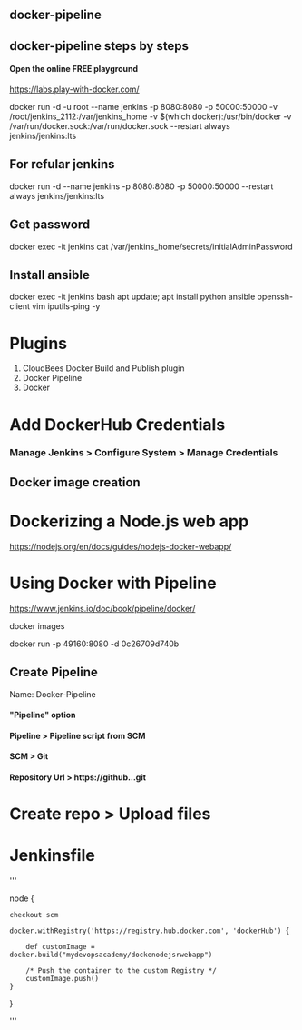 ## docker-pipeline
## docker-pipeline steps by steps

#### Open the online FREE playground
https://labs.play-with-docker.com/

docker run -d -u root --name jenkins -p 8080:8080 -p 50000:50000 -v /root/jenkins_2112:/var/jenkins_home -v $(which docker):/usr/bin/docker -v /var/run/docker.sock:/var/run/docker.sock --restart always jenkins/jenkins:lts

## For refular jenkins
docker run -d  --name jenkins -p 8080:8080 -p 50000:50000  --restart always jenkins/jenkins:lts

## Get password
docker exec -it jenkins cat /var/jenkins_home/secrets/initialAdminPassword

## Install ansible
docker exec -it jenkins bash
apt update; apt install python ansible openssh-client vim iputils-ping -y

# Plugins
1. CloudBees Docker Build and Publish plugin
2. Docker Pipeline 
3. Docker

# Add DockerHub Credentials

### Manage Jenkins > Configure System > Manage Credentials



## Docker image creation

# Dockerizing a Node.js web app
https://nodejs.org/en/docs/guides/nodejs-docker-webapp/

# Using Docker with Pipeline
https://www.jenkins.io/doc/book/pipeline/docker/


docker images

docker run -p 49160:8080 -d 0c26709d740b

## Create Pipeline

Name: Docker-Pipeline
#### "Pipeline" option
#### Pipeline > Pipeline script from SCM
#### SCM > Git
#### Repository Url > https://github...git


# Create repo > Upload files

# Jenkinsfile

'''

node {

    checkout scm

    docker.withRegistry('https://registry.hub.docker.com', 'dockerHub') {

        def customImage = docker.build("mydevopsacademy/dockenodejsrwebapp")

        /* Push the container to the custom Registry */
        customImage.push()
    }
}

'''




